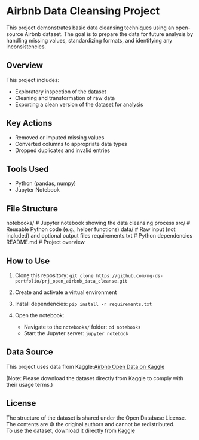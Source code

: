 # Airbnb Data Cleansing Project

This project demonstrates basic data cleansing techniques using an open-source Airbnb dataset. The goal is to prepare the data for future analysis by handling missing values, standardizing formats, and identifying any inconsistencies.

## Overview

This project includes:
- Exploratory inspection of the dataset
- Cleaning and transformation of raw data
- Exporting a clean version of the dataset for analysis

## Key Actions
- Removed or imputed missing values
- Converted columns to appropriate data types
- Dropped duplicates and invalid entries

## Tools Used
- Python (pandas, numpy)
- Jupyter Notebook

## File Structure

notebooks/         # Jupyter notebook showing the data cleansing process
src/               # Reusable Python code (e.g., helper functions)
data/              # Raw input (not included) and optional output files
requirements.txt   # Python dependencies
README.md          # Project overview

## How to Use

1. Clone this repository:
`git clone https://github.com/mg-ds-portfolio/prj_open_airbnb_data_cleanse.git`

2. Create and activate a virtual environment

3. Install dependencies:
`pip install -r requirements.txt`

4. Open the notebook:
   - Navigate to the `notebooks/` folder:
      ```cd notebooks```
   - Start the Jupyter server:
      ```jupyter notebook```

## Data Source

This project uses data from Kaggle:[Airbnb Open Data on Kaggle](https://www.kaggle.com/datasets/arianazmoudeh/airbnbopendata)

(Note: Please download the dataset directly from Kaggle to comply with their usage terms.)

## License

The structure of the dataset is shared under the Open Database License.  
The contents are © the original authors and cannot be redistributed.  
To use the dataset, download it directly from [Kaggle](https://www.kaggle.com/datasets/arianazmoudeh/airbnbopendata)
